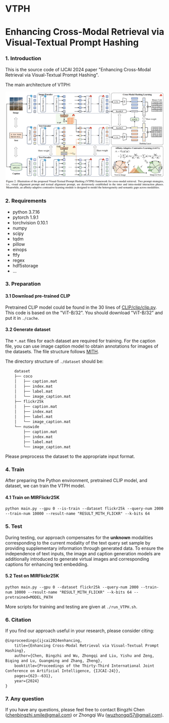 # VTPH

# Enhancing Cross-Modal Retrieval via Visual-Textual Prompt Hashing


### 1. Introduction

This is the source code of IJCAI 2024 paper "Enhancing Cross-Modal Retrieval via Visual-Textual Prompt Hashing".

The main architecture of VTPH:

![](./Fig/frameworkVTPH.jpg)


### 2. Requirements

- python 3.7.16
- pytorch 1.9.1
- torchvision 0.10.1
- numpy
- scipy
- tqdm
- pillow
- einops
- ftfy
- regex
- hdf5storage
- ...




### 3. Preparation

#### 3.1 Download pre-trained CLIP

Pretrained CLIP model could be found in the 30 lines of [CLIP/clip/clip.py](https://github.com/openai/CLIP/blob/main/clip/clip.py). 
This code is based on the "ViT-B/32". 
You should download "ViT-B/32" and put it in `./cache`.

#### 3.2 Generate dataset

The `*.mat` files for each dataset are required for training. For the caption file, you can use image caption model to obtain annotations for images of the datasets. The file structure follows [MITH](https://github.com/DarrenZZhang/MM23-MITH).

The directory  structure of `./dataset` should be:

```
    dataset
    ├── coco
    │   ├── caption.mat 
    │   ├── index.mat
    │   ├── label.mat 
    │   └── image_caption.mat 
    ├── flickr25k
    │   ├── caption.mat
    │   ├── index.mat
    │   ├── label.mat
    │   └── image_caption.mat 
    └── nuswide
        ├── caption.mat
        ├── index.mat 
        ├── label.mat
        └── image_caption.mat 
```

Please preprocess the dataset to the appropriate input format.

### 4. Train

After preparing the Python environment, pretrained CLIP model, and dataset, we can train the VTPH model.
#### 4.1 Train on MIRFlickr25K
``` 
python main.py --gpu 0 --is-train --dataset flickr25k --query-num 2000 --train-num 10000 --result-name "RESULT_MITH_FLICKR" --k-bits 64
```

### 5. Test

During testing, our approach compensates for the  **unknown** modalities corresponding to the current modality of the text query set sample by providing supplementary information through generated data. To ensure the independence of text inputs, the image and caption generation models are additionally introduced to generate virtual images and corresponding captions for enhancing text embedding.

#### 5.2 Test on MIRFlickr25K

``` 
python main.py --gpu 0 --dataset flickr25k --query-num 2000 --train-num 10000 --result-name "RESULT_MITH_FLICKR" --k-bits 64 --pretrained=MODEL_PATH
```

More scripts for training and testing are given at `./run_VTPH.sh`. 


### 6. Citation
If you find our approach useful in your research, please consider citing:

```
@inproceedings{ijcai2024enhancing,
    title={Enhancing Cross-Modal Retrieval via Visual-Textual Prompt Hashing},
    author={Chen, Bingzhi and Wu, Zhongqi and Liu, Yishu and Zeng, Biqing and Lu, Guangming and Zhang, Zheng},
    booktitle={Proceedings of the Thirty-Third International Joint Conference on Artificial Intelligence, {IJCAI-24}},
    pages={623--631},
    year={2024}
}
```



### 7. Any question

If you have any questions, please feel free to contact Bingzhi Chen (chenbingzhi.smile@gmail.com) or Zhongqi Wu (wuzhongqi57@gmail.com).

